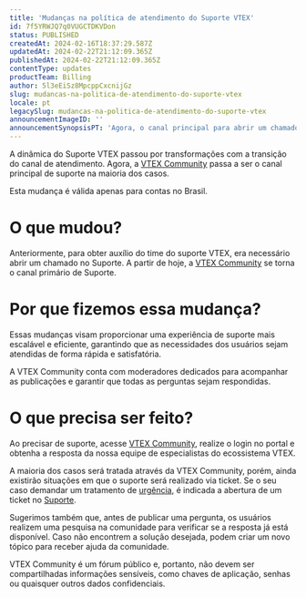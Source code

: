 ```yaml
---
title: 'Mudanças na política de atendimento do Suporte VTEX'
id: 7f5YRWJQ7q0VUGCTDKVDon
status: PUBLISHED
createdAt: 2024-02-16T18:37:29.587Z
updatedAt: 2024-02-22T21:12:09.365Z
publishedAt: 2024-02-22T21:12:09.365Z
contentType: updates
productTeam: Billing
author: 5l3eEiSz8MpcppCxcnijGz
slug: mudancas-na-politica-de-atendimento-do-suporte-vtex
locale: pt
legacySlug: mudancas-na-politica-de-atendimento-do-suporte-vtex
announcementImageID: ''
announcementSynopsisPT: 'Agora, o canal principal para abrir um chamado é a VTEX Community.'
---
```


A dinâmica do Suporte VTEX passou por transformações com a transição do canal de atendimento. Agora, a [VTEX Community](https://community.vtex.com/) passa a ser o canal principal de suporte na maioria dos casos.

<div class="alert alert-info">Esta mudança é válida apenas para contas no Brasil.</div>

# O que mudou?
Anteriormente, para obter auxílio do time do suporte VTEX, era necessário abrir um chamado no Suporte. A partir de hoje, a [VTEX Community](https://community.vtex.com/) se torna o canal primário de Suporte.

# Por que fizemos essa mudança?
Essas mudanças visam proporcionar uma experiência de suporte mais escalável e eficiente, garantindo que as necessidades dos usuários sejam atendidas de forma rápida e satisfatória.

A VTEX Community conta com moderadores dedicados para acompanhar as publicações e garantir que todas as perguntas sejam respondidas.

# O que precisa ser feito?

Ao precisar de suporte, acesse [VTEX Community](https://community.vtex.com/), realize o login no portal e  obtenha a resposta da nossa equipe de especialistas do ecossistema VTEX.

A maioria dos casos será tratada através da VTEX Community, porém, ainda existirão situações em que o suporte será realizado via ticket. Se o seu caso demandar um tratamento de [urgência](https://help.vtex.com/pt/faq/suporte-vtex-brasil--5q861sTw1n7H2BENOu7ls9?&utm_source=autocomplete), é indicada a abertura de um ticket no [Suporte](https://help.vtex.com/pt/support).

Sugerimos também que, antes de publicar uma pergunta, os usuários realizem uma pesquisa na comunidade para verificar se a resposta já está disponível. Caso não encontrem a solução desejada, podem criar um novo tópico para receber ajuda da comunidade.

<div class="alert alert-warning"> VTEX Community é um fórum público e, portanto, não devem ser compartilhadas informações sensíveis, como chaves de aplicação, senhas ou quaisquer outros dados confidenciais. </div>

